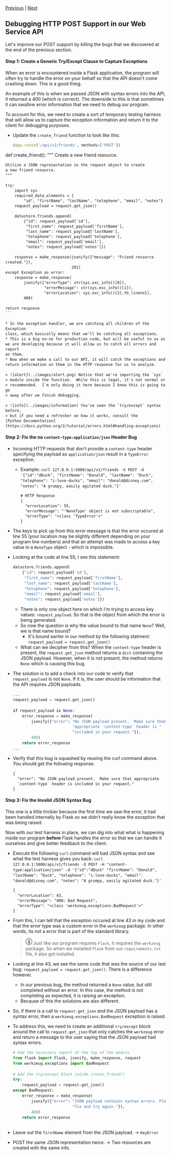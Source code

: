 [Previous](exercise-4.md) |  [Next](exercise-6.md)
## Debugging HTTP POST Support in our Web Service API
Let's improve our POST support by killing the bugs that we discovered at the
end of the previous section.

#### Step 1: Create a Generic Try/Except Clause to Capture Exceptions
When an error is encountered inside a Flask application, the program will
often try to handle the error on your behalf so that the API doesn't come
crashing down.  This is a good thing.

An example of this is when we passed JSON with syntax errors into the API, it
returned a 400 (which is correct).  The downside to this is that sometimes it
can swallow error information that we need to debug our program.
 
To account for this, we need to create a sort of temporary testing harness that 
will allow us to capture the exception information and return it to the client
for debugging purposes.

* Update the `create_friend` function to look like this:
    ```python
    @app.route('/api/v1/friends', methods=['POST'])
def create_friend():
    """
    Create a new friend resource.

    Utilize a JSON representation in the request object to create
    a new friend resource.
    """

    try:
        import sys
        required_data_elements = {
            "id", "firstName", "lastName", "telephone", "email", "notes"}
        request_payload = request.get_json()

        datastore.friends.append(
            {"id": request_payload['id'],
             "first_name": request_payload['firstName'],
             "last_name": request_payload['lastName'],
             "telephone": request_payload['telephone'],
             "email": request_payload['email'],
             "notes": request_payload['notes']})

        response = make_response(jsonify({"message": "Friend resource created."}),
                                 201)
    except Exception as error:
        response = make_response(
            jsonify({"errorType": str(sys.exc_info()[0]),
                     "errorMessage": str(sys.exc_info()[1]),
                     "errorLocation": sys.exc_info()[2].tb_lineno}),
            400)

    return response
    ```
    
    * In the exception handler, we are catching all children of the Exception
    class, which basically means that we'll be catching all exceptions.  
    * This is a big no-no for production code, but will be useful to us as 
    we are developing because it will allow us to catch all errors and report
    on them.
    * Now when we make a call to our API, it will catch the exceptions and 
    return information on them in the HTTP response for us to analyze.
    
    > ![alert](../images/alert.png) Notice that we're importing the `sys`
    > module inside the function.  While this is legal, it's not normal or 
    > recommended.  I'm only doing it here because I know this is going to go
    > away after we finish debugging.
    
    > ![info](../images/information) You've seen the `try/except` syntax before,
    > but if you need a refresher on how it works, consult the 
    [Python Documentation](https://docs.python.org/2/tutorial/errors.html#handling-exceptions) 
    
#### Step 2: Fix the no `content-type:application/json` Header Bug
* Incoming HTTP requests that don't provide a `content-type` header specifying
the payload as `application/json` result in a `TypeError` exception.  
    * Example: `curl 127.0.0.1:5000/api/v1/friends -X POST -d '{"id":"dDuck", "firstName": "Donald", "lastName": "Duck", "telephone": "i-love-ducks", "email": "donald@disney.com", "notes": "A grumpy, easily agitated duck."}'`
        
        ```
        # HTTP Response
        {
          "errorLocation": 55,
          "errorMessage": "'NoneType' object is not subscriptable",
          "errorType": "<class 'TypeError'>"
        }
        ```
* The keys to pick up from this error message is that the error occured at line 
55 (your location may be slightly different depending on your program line numbers) 
and that an attempt was made to access a key value in a `NoneType` object - 
which is impossible.

* Looking at the code at line 55, I see this statement:
    ```python
    datastore.friends.append(
        {"id": request_payload['id'],
         "first_name": request_payload['firstName'],
         "last_name": request_payload['lastName'],
         "telephone": request_payload['telephone'],
         "email": request_payload['email'],
         "notes": request_payload['notes']})
    ``` 
    * There is only one object here on which I'm trying to access key values:
    `request_payload`.  So that is the object from which the error is being
    generated.  
    * So now the question is why the value bound to that name `None`?  Well, 
    we is that name bound?  
        * It's bound earlier in our method by the following 
        statment: `request_payload = request.get_json()`
    * What can we decipher from this?  When the `content-type` header is present,
    the `request.get_json` method returns a `dict` containing the JSON payload.
    However, when it is not present, the method returns `None` which is causing
    this bug.
    
* The solution is to add a check into our code to verify that `request_payload`
is not `None`.  If it is, the user should be information that the API requires
JSON payloads.
    ```python
    ...
    request_payload = request.get_json()
        
    if request_payload is None:
        error_response = make_response(
            jsonify({"error": "No JSON payload present.  Make sure that "
                              "appropriate `content-type` header is "
                              "included in your request."}),
            400)
        return error_response
    ...
    ```
    
* Verify that this bug is squashed by reusing the curl command above.  You
should get the following response.

    ```
    {
      "error": "No JSON payload present.  Make sure that appropriate 
      `content-type` header is included in your request."
    }
    ```
    
#### Step 3: Fix the Invalid JSON Syntax Bug
This one is a little trickier because the first time we saw the error, it had
been handled internally by Flask so we didn't really know the exception that
was being raised.  

Now with our test harness in place, we can dig into what what is happening
inside our program **before** Flask handles the error so that we can handle 
it ourselves and give better feedback to the client.

* Execute the following `curl` command will bad JSON syntax and see what the
test harness gives you back: 
`curl 127.0.0.1:5000/api/v1/friends -X POST -H "content-type:application/json" -d '{"id":"dDuck" "firstName": "Donald", "lastName": "Duck", "telephone": "i-love-ducks", "email": "donald@disney.com", "notes": "A grumpy, easily agitated duck."}'`

    ```
    {
      "errorLocation": 43,
      "errorMessage": "400: Bad Request",
      "errorType": "<class 'werkzeug.exceptions.BadRequest'>"
    }
    ```

* From this, I can tell that the exception occured at line 43 in my code and
that the error type was a custom error in the `werkzeug` package.  In other 
words, its not a error that is part of the standard library.

    > ![info](../images/information.png) Just like our program requires `Flask`, it 
    > requires the `werkzeug` package.  So when we installed `Flask` from our
    > `requirements.txt` file, it also got installed.
    
* Looking at line 43, we see the same code that was the source of our last
bug: `request_payload = request.get_json()`.  There is a difference however.
    * In our previous bug, the method returned a `None` value, but still 
    completed without an error.  In this case,
    the method is not completing as expected, it is raising an exception.
    * Because of this the solutions are also different.
    
* So, if there is a call to `request.get_json` and the JSON payload has a syntax
error, then a `werkzeug.exceptions.BadRequest` exception is raised.

* To address this, we need to create an additional `try/except` block around
the call to `request.get_json` that only catches the `werkzeug` error and 
return a message to the user saying that the JSON payload had syntax errors.  

    ```python
    # Add the necessary import at the top of the module
    from flask import Flask, jsonify, make_response, request
    from werkzeug.exceptions import BadRequest
    
    # Add the try/except block inside create_friend()
    try:
        request_payload = request.get_json()
    except BadRequest:
        error_response = make_response(
            jsonify({"error": "JSON payload contains syntax errors. Please "
                              "fix and try again."}),
            400)
        return error_response
        
    
    ```


* Leave out the `firstName` element from the JSON payload. -> `KeyError`
* POST the same JSON representation twice. -> Two resources are created with the same info.